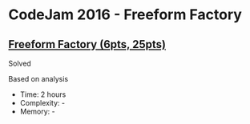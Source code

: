 # CodeJam 2016 - Freeform Factory

## [Freeform Factory (6pts, 25pts)](https://codingcompetitions.withgoogle.com/codejam/round/0000000000201c91/0000000000201c92)

Solved

Based on analysis

* Time: 2 hours
* Complexity: -
* Memory: -
